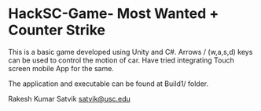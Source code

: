 # HackSC-Game- Most Wanted + Counter Strike
This is a basic game developed using Unity and C#. Arrows / (w,a,s,d) keys can be used to control the motion of car. Have tried integrating Touch screen mobile App for the same.

The application and executable can be found at Build1/ folder.

Rakesh Kumar Satvik
satvik@usc.edu

